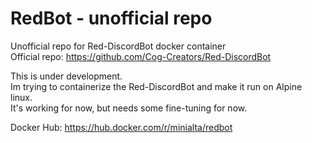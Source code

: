 # RedBot - unofficial repo
Unofficial repo for Red-DiscordBot docker container<br />
Official repo: https://github.com/Cog-Creators/Red-DiscordBot <br />

This is under development.<br />
Im trying to containerize the Red-DiscordBot and make it run on Alpine linux.<br />
It's working for now, but needs some fine-tuning for now.<br />

Docker Hub: https://hub.docker.com/r/minialta/redbot<br />
